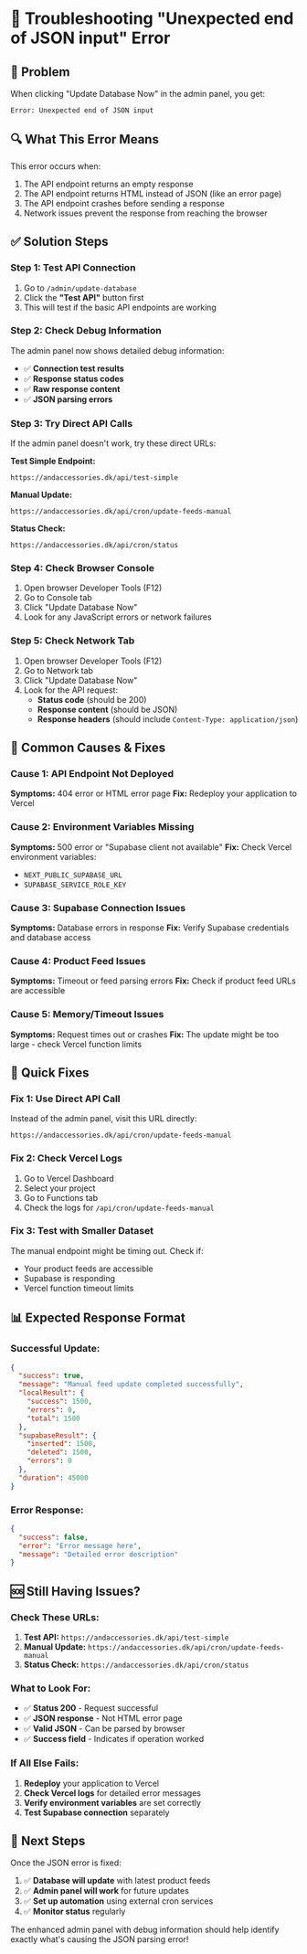 # 🔧 Troubleshooting "Unexpected end of JSON input" Error

## 🚨 **Problem**
When clicking "Update Database Now" in the admin panel, you get:
```
Error: Unexpected end of JSON input
```

## 🔍 **What This Error Means**
This error occurs when:
1. The API endpoint returns an empty response
2. The API endpoint returns HTML instead of JSON (like an error page)
3. The API endpoint crashes before sending a response
4. Network issues prevent the response from reaching the browser

## ✅ **Solution Steps**

### **Step 1: Test API Connection**
1. Go to `/admin/update-database`
2. Click the **"Test API"** button first
3. This will test if the basic API endpoints are working

### **Step 2: Check Debug Information**
The admin panel now shows detailed debug information:
- ✅ **Connection test results**
- ✅ **Response status codes**
- ✅ **Raw response content**
- ✅ **JSON parsing errors**

### **Step 3: Try Direct API Calls**
If the admin panel doesn't work, try these direct URLs:

**Test Simple Endpoint:**
```
https://andaccessories.dk/api/test-simple
```

**Manual Update:**
```
https://andaccessories.dk/api/cron/update-feeds-manual
```

**Status Check:**
```
https://andaccessories.dk/api/cron/status
```

### **Step 4: Check Browser Console**
1. Open browser Developer Tools (F12)
2. Go to Console tab
3. Click "Update Database Now"
4. Look for any JavaScript errors or network failures

### **Step 5: Check Network Tab**
1. Open browser Developer Tools (F12)
2. Go to Network tab
3. Click "Update Database Now"
4. Look for the API request:
   - **Status code** (should be 200)
   - **Response content** (should be JSON)
   - **Response headers** (should include `Content-Type: application/json`)

## 🐛 **Common Causes & Fixes**

### **Cause 1: API Endpoint Not Deployed**
**Symptoms:** 404 error or HTML error page
**Fix:** Redeploy your application to Vercel

### **Cause 2: Environment Variables Missing**
**Symptoms:** 500 error or "Supabase client not available"
**Fix:** Check Vercel environment variables:
- `NEXT_PUBLIC_SUPABASE_URL`
- `SUPABASE_SERVICE_ROLE_KEY`

### **Cause 3: Supabase Connection Issues**
**Symptoms:** Database errors in response
**Fix:** Verify Supabase credentials and database access

### **Cause 4: Product Feed Issues**
**Symptoms:** Timeout or feed parsing errors
**Fix:** Check if product feed URLs are accessible

### **Cause 5: Memory/Timeout Issues**
**Symptoms:** Request times out or crashes
**Fix:** The update might be too large - check Vercel function limits

## 🚀 **Quick Fixes**

### **Fix 1: Use Direct API Call**
Instead of the admin panel, visit this URL directly:
```
https://andaccessories.dk/api/cron/update-feeds-manual
```

### **Fix 2: Check Vercel Logs**
1. Go to Vercel Dashboard
2. Select your project
3. Go to Functions tab
4. Check the logs for `/api/cron/update-feeds-manual`

### **Fix 3: Test with Smaller Dataset**
The manual endpoint might be timing out. Check if:
- Your product feeds are accessible
- Supabase is responding
- Vercel function timeout limits

## 📊 **Expected Response Format**

### **Successful Update:**
```json
{
  "success": true,
  "message": "Manual feed update completed successfully",
  "localResult": {
    "success": 1500,
    "errors": 0,
    "total": 1500
  },
  "supabaseResult": {
    "inserted": 1500,
    "deleted": 1500,
    "errors": 0
  },
  "duration": 45000
}
```

### **Error Response:**
```json
{
  "success": false,
  "error": "Error message here",
  "message": "Detailed error description"
}
```

## 🆘 **Still Having Issues?**

### **Check These URLs:**
1. **Test API:** `https://andaccessories.dk/api/test-simple`
2. **Manual Update:** `https://andaccessories.dk/api/cron/update-feeds-manual`
3. **Status Check:** `https://andaccessories.dk/api/cron/status`

### **What to Look For:**
- ✅ **Status 200** - Request successful
- ✅ **JSON response** - Not HTML error page
- ✅ **Valid JSON** - Can be parsed by browser
- ✅ **Success field** - Indicates if operation worked

### **If All Else Fails:**
1. **Redeploy** your application to Vercel
2. **Check Vercel logs** for detailed error messages
3. **Verify environment variables** are set correctly
4. **Test Supabase connection** separately

## 🎯 **Next Steps**

Once the JSON error is fixed:
1. ✅ **Database will update** with latest product feeds
2. ✅ **Admin panel will work** for future updates
3. ✅ **Set up automation** using external cron services
4. ✅ **Monitor status** regularly

The enhanced admin panel with debug information should help identify exactly what's causing the JSON parsing error!
